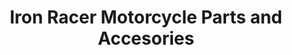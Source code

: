 ---
title: "Iron Racer Motorcycle Parts and Accesories"
url: /silang/iron-racer-motorcycle-parts-and-accesories/
shop: Autoteile
---